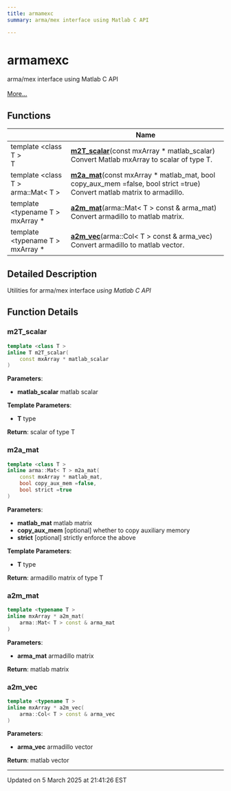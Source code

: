 ```yaml
---
title: armamexc
summary: arma/mex interface using Matlab C API 

---
```


# armamexc

arma/mex interface using Matlab C API <br> <br>[More...](#detailed-description)
<br>


## Functions

|                | Name           |
| -------------- | -------------- |
| template <class T \> <br>T | **[m2T_scalar](/lds-ctrl-est/docs/api/namespaces/namespacearmamexc/#function-m2t-scalar)**(const mxArray * matlab_scalar)<br>Convert Matlab mxArray to scalar of type T.  |
| template <class T \> <br>arma::Mat< T > | **[m2a_mat](/lds-ctrl-est/docs/api/namespaces/namespacearmamexc/#function-m2a-mat)**(const mxArray * matlab_mat, bool copy_aux_mem =false, bool strict =true)<br>Convert matlab matrix to armadillo.  |
| template <typename T \> <br>mxArray * | **[a2m_mat](/lds-ctrl-est/docs/api/namespaces/namespacearmamexc/#function-a2m-mat)**(arma::Mat< T > const & arma_mat)<br>Convert armadillo to matlab matrix.  |
| template <typename T \> <br>mxArray * | **[a2m_vec](/lds-ctrl-est/docs/api/namespaces/namespacearmamexc/#function-a2m-vec)**(arma::Col< T > const & arma_vec)<br>Convert armadillo to matlab vector.  |

## Detailed Description



Utilities for arma/mex interface _using Matlab C API_


## Function Details

### m2T_scalar

```cpp
template <class T >
inline T m2T_scalar(
    const mxArray * matlab_scalar
)
```



**Parameters**:

  * **matlab_scalar** matlab scalar


**Template Parameters**:

  * **T** type


**Return**: scalar of type T 

### m2a_mat

```cpp
template <class T >
inline arma::Mat< T > m2a_mat(
    const mxArray * matlab_mat,
    bool copy_aux_mem =false,
    bool strict =true
)
```



**Parameters**:

  * **matlab_mat** matlab matrix 
  * **copy_aux_mem** [optional] whether to copy auxiliary memory 
  * **strict** [optional] strictly enforce the above


**Template Parameters**:

  * **T** type


**Return**: armadillo matrix of type T 

### a2m_mat

```cpp
template <typename T >
inline mxArray * a2m_mat(
    arma::Mat< T > const & arma_mat
)
```



**Parameters**:

  * **arma_mat** armadillo matrix


**Return**: matlab matrix 

### a2m_vec

```cpp
template <typename T >
inline mxArray * a2m_vec(
    arma::Col< T > const & arma_vec
)
```



**Parameters**:

  * **arma_vec** armadillo vector


**Return**: matlab vector 






-------------------------------

Updated on  5 March 2025 at 21:41:26 EST
